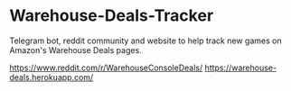 # Warehouse-Deals-Tracker
Telegram bot, reddit community and website to help track new games on Amazon's Warehouse Deals pages.

https://www.reddit.com/r/WarehouseConsoleDeals/
https://warehouse-deals.herokuapp.com/
